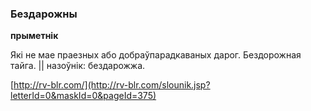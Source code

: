 ### Бездарожны
**прыметнік**

Які не мае праезных або добраўпарадкаваных дарог. Бездорожная тайга. || назоўнік: бездарожжа.

<a rel="author">[http://rv-blr.com/](http://rv-blr.com/slounik.jsp?letterId=0&maskId=0&pageId=375)</a>
